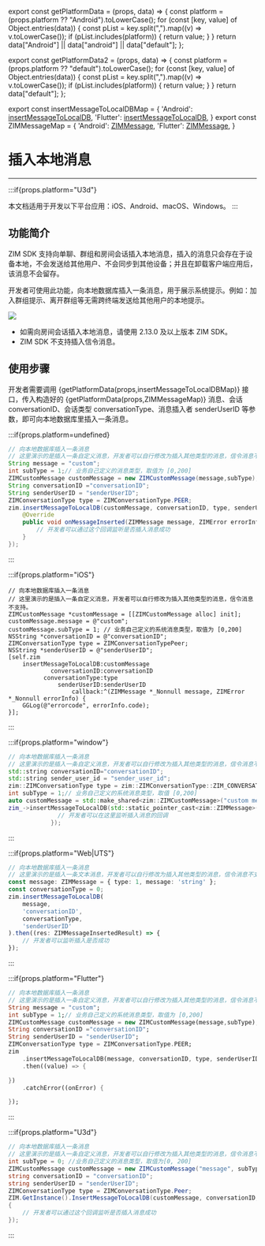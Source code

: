 export const getPlatformData = (props, data) => {
    const platform = (props.platform ?? "Android").toLowerCase();
    for (const [key, value] of Object.entries(data)) {
        const pList = key.split(",").map((v) => v.toLowerCase());
        if (pList.includes(platform)) {
            return value;
        }
    }
    return data["Android"] || data["android"] || data["default"];
};

export const getPlatformData2 = (props, data) => {
    const platform = (props.platform ?? "default").toLowerCase();
    for (const [key, value] of Object.entries(data)) {
        const pList = key.split(",").map((v) => v.toLowerCase());
        if (pList.includes(platform)) {
            return value;
        }
    }
    return data["default"];
};

export const insertMessageToLocalDBMap = {
  'Android': <a href="@insertMessageToLocalDB" target='_blank'>insertMessageToLocalDB</a>,
  'Flutter': <a href="https://pub.dev/documentation/zego_zim/latest/zego_zim/ZIM/insertMessageToLocalDB.html" target='_blank'>insertMessageToLocalDB</a>,
}
export const ZIMMessageMap = {
  'Android': <a href="@-ZIMMessage" target='_blank'>ZIMMessage</a>,
  'Flutter': <a href="https://pub.dev/documentation/zego_zim/latest/zego_zim/ZIMMessage-class.html" target='_blank'>ZIMMessage</a>,
}



# 插入本地消息

- - -

:::if{props.platform="U3d"}

<Note title="说明">

本文档适用于开发以下平台应用：iOS、Android、macOS、Windows。
</Note>
:::

## 功能简介

ZIM SDK 支持向单聊、群组和房间会话插入本地消息，插入的消息只会存在于设备本地，不会发送给其他用户、不会同步到其他设备；并且在卸载客户端应用后，该消息不会留存。

开发者可使用此功能，向本地数据库插入一条消息，用于展示系统提示。例如：加入群组提示、离开群组等无需跨终端发送给其他用户的本地提示。

<Frame width="auto" height="auto">
  <img src="https://media-resource.spreading.io/docuo/workspace564/27e54a759d23575969552654cb45bf89/8e7b1bfa86.jpg"/>
</Frame>
<Note title="说明">

- 如需向房间会话插入本地消息，请使用 2.13.0 及以上版本 ZIM SDK。
- ZIM SDK 不支持插入信令消息。
</Note>

## 使用步骤

开发者需要调用 {getPlatformData(props,insertMessageToLocalDBMap)} 接口，传入构造好的 {getPlatformData(props,ZIMMessageMap)} 消息、会话 conversationID、会话类型 conversationType、消息插入者 senderUserID 等参数，即可向本地数据库里插入一条消息。

:::if{props.platform=undefined}
<CodeGroup>

```java title="示例代码"
// 向本地数据库插入一条消息
// 这里演示的是插入一条自定义消息，开发者可以自行修改为插入其他类型的消息，信令消息不支持。
String message = "custom";
int subType = 1;// 业务自己定义的消息类型，取值为 [0,200]
ZIMCustomMessage customMessage = new ZIMCustomMessage(message,subType);
String conversationID ="conversationID";
String senderUserID = "senderUserID";
ZIMConversationType type = ZIMConversationType.PEER;
zim.insertMessageToLocalDB(customMessage, conversationID, type, senderUserID, new ZIMMessageInsertedCallback() {
    @Override
    public void onMessageInserted(ZIMMessage message, ZIMError errorInfo) {
        // 开发者可以通过这个回调监听是否插入消息成功
    }
});
```
</CodeGroup>

:::

:::if{props.platform="iOS"}
<CodeGroup>
```objc title="示例代码"
// 向本地数据库插入一条消息
// 这里演示的是插入一条自定义消息，开发者可以自行修改为插入其他类型的消息，信令消息不支持。
ZIMCustomMessage *customMessage = [[ZIMCustomMessage alloc] init];
customMessage.message = @"custom";
customMessage.subType = 1; // 业务自己定义的系统消息类型，取值为 [0,200]
NSString *conversationID = @"conversationID";
ZIMConversationType type = ZIMConversationTypePeer;
NSString *senderUserID = @"senderUserID";
[self.zim
    insertMessageToLocalDB:customMessage
            conversationID:conversationID
          conversationType:type
              senderUserID:senderUserID
                  callback:^(ZIMMessage *_Nonnull message, ZIMError *_Nonnull errorInfo) {
    GGLog(@"errorcode", errorInfo.code);
}];
```
</CodeGroup>

:::

:::if{props.platform="window"}
<CodeGroup>
```cpp title="示例代码"
// 向本地数据库插入一条消息
// 这里演示的是插入一条自定义消息，开发者可以自行修改为插入其他类型的消息，信令消息不支持。
std::string conversationID="conversationID";
std::string sender_user_id = "sender_user_id";
zim::ZIMConversationType type = zim::ZIMConversationType::ZIM_CONVERSATION_TYPE_PEER;
int subType = 1;// 业务自己定义的系统消息类型，取值 [0,200]
auto customMessage = std::make_shared<zim::ZIMCustomMessage>("custom message",subType);
zim_->insertMessageToLocalDB(std::static_pointer_cast<zim::ZIMMessage>(customMessage),conversationID, type, sender_user_id,[=](/zim-harmonyos/guides/messaging/const-std::shared_ptr<zim::zimmessage>-&message,const-zim::zimerror-&errorinfo) { 
              // 开发者可以在这里监听插入消息的回调
            });
```
</CodeGroup>
:::

:::if{props.platform="Web|UTS"}
<CodeGroup>
```typescript title="示例代码"
// 向本地数据库插入一条消息
// 这里演示的是插入一条文本消息，开发者可以自行修改为插入其他类型的消息，信令消息不支持。
const message: ZIMMessage = { type: 1, message: 'string' };
const conversationType = 0;
zim.insertMessageToLocalDB(
    message,
    'conversationID',
    conversationType,
    'senderUserID'
).then((res: ZIMMessageInsertedResult) => {
    // 开发者可以监听插入是否成功
});
```
</CodeGroup>
:::

:::if{props.platform="Flutter"}
<CodeGroup>
```dart title="示例代码"
// 向本地数据库插入一条消息
// 这里演示的是插入一条自定义消息，开发者可以自行修改为插入其他类型的消息，信令消息不支持。
String message = "custom";
int subType = 1;// 业务自己定义的系统消息类型，取值为 [0,200]
ZIMCustomMessage customMessage = new ZIMCustomMessage(message,subType);
String conversationID ="conversationID";
String senderUserID = "senderUserID";
ZIMConversationType type = ZIMConversationType.PEER;
zim
    .insertMessageToLocalDB(message, conversationID, type, senderUserID)
    .then((value) => {

})
    .catchError((onError) {

});
```

</CodeGroup>
:::

:::if{props.platform="U3d"}
<CodeGroup>
```cs title="示例代码"
// 向本地数据库插入一条消息
// 这里演示的是插入一条自定义消息，开发者可以自行修改为插入其他类型的消息，信令消息不支持。
int subType = 0; //业务自己定义的消息类型，取值为[0, 200]
ZIMCustomMessage customMessage = new ZIMCustomMessage("message", subType);
string conversationID = "conversationID";
string senderUserID = "senderUserID";
ZIMConversationType type = ZIMConversationType.Peer;
ZIM.GetInstance().InsertMessageToLocalDB(customMessage, conversationID, type, senderUserID, (ZIMMessage message, ZIMError errorInfo) => 
{
    // 开发者可以通过这个回调监听是否插入消息成功
});
```

</CodeGroup>
:::

<Content platform="Web" />